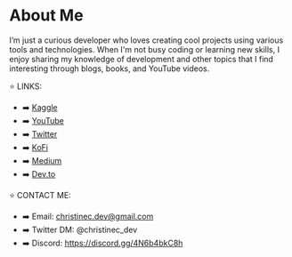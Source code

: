 # About Me

I’m just a curious developer who loves creating cool projects using various tools and technologies. When I'm not busy coding or learning new skills, I enjoy sharing my knowledge of development and other topics that I find interesting through blogs, books, and YouTube videos. 

⭐ LINKS: 
- ➡️ [Kaggle](https://oops-i-devd.gitbook.io/christinec-dev)
- ➡️ [YouTube](https://www.youtube.com/@christinec_devs)
- ➡️ [Twitter](https://twitter.com/christinec_dev )
- ➡️ [KoFi](https://ko-fi.com/christinedevs)
- ➡️ [Medium](https://medium.com/@christinec-dev)
- ➡️ [Dev.to](https://dev.to/christinec_dev )

⭐ CONTACT ME: 
- ➡️ Email: christinec.dev@gmail.com
- ➡️ Twitter DM: @christinec_dev
- ➡️ Discord: https://discord.gg/4N6b4bkC8h
